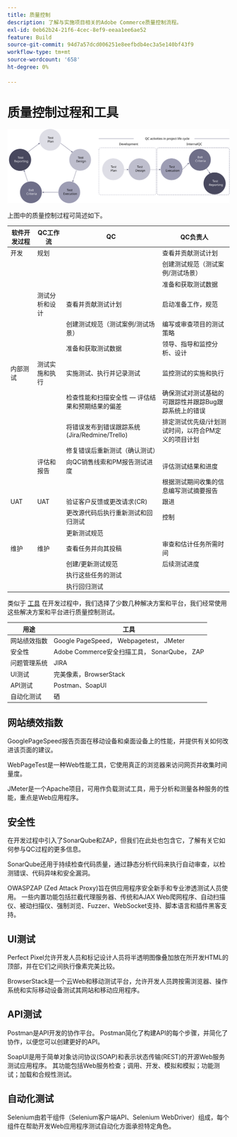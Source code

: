 ```yaml
---
title: 质量控制
description: 了解与实施项目相关的Adobe Commerce质量控制流程。
exl-id: 0eb62b24-21f6-4cec-8ef9-eeaa1ee6ae52
feature: Build
source-git-commit: 94d7a57dcd006251e8eefbdb4ec3a5e140bf43f9
workflow-type: tm+mt
source-wordcount: '658'
ht-degree: 0%

---
```


# 质量控制过程和工具

![质量控制流程图](../../assets/playbooks/quality-control-diagram.svg)

上图中的质量控制过程可简述如下。

<table>
<thead>
  <tr>
    <th>软件开发过程</th>
    <th>QC工作流</th>
    <th>QC</th>
    <th>QC负责人</th>
  </tr>
</thead>
<tbody>
  <tr>
    <td>开发</td>
    <td>规划</td>
    <td></td>
    <td>查看并贡献测试计划</td>
  </tr>
  <tr>
    <td></td>
    <td></td>
    <td></td>
    <td>创建测试规范（测试案例/测试场景）</td>
  </tr>
  <tr>
    <td></td>
    <td></td>
    <td></td>
    <td>准备和获取测试数据</td>
  </tr>
  <tr>
    <td></td>
    <td>测试分析和设计</td>
    <td>查看并贡献测试计划</td>
    <td>启动准备工作，规范</td>
  </tr>
  <tr>
    <td></td>
    <td></td>
    <td>创建测试规范（测试案例/测试场景）</td>
    <td>编写或审查项目的测试策略</td>
  </tr>
  <tr>
    <td></td>
    <td></td>
    <td>准备和获取测试数据</td>
    <td> 领导、指导和监控分析、设计</td>
  </tr>
  <tr>
    <td>内部测试</td>
    <td>测试实施和执行</td>
    <td>实施测试、执行并记录测试</td>
    <td>监控测试的实施和执行</td>
  </tr>
  <tr>
    <td></td>
    <td></td>
    <td>检查性能和扫描安全性 — 评估结果和预期结果的偏差</td>
    <td>确保测试对测试基础的可跟踪性并跟踪Bug跟踪系统上的错误</td>
  </tr>
  <tr>
    <td></td>
    <td></td>
    <td>将错误发布到错误跟踪系统(Jira/Redmine/Trello)</td>
    <td>排定测试优先级/计划测试时间，以符合PM定义的项目计划</td>
  </tr>
  <tr>
    <td></td>
    <td></td>
    <td>修复错误后重新测试（确认测试）</td>
    <td></td>
  </tr>
  <tr>
    <td></td>
    <td>评估和报告</td>
    <td>向QC销售线索和PM报告测试进度</td>
    <td>评估测试结果和进度</td>
  </tr>
  <tr>
    <td></td>
    <td></td>
    <td></td>
    <td>根据测试期间收集的信息编写测试摘要报告</td>
  </tr>
  <tr>
    <td>UAT</td>
    <td>UAT</td>
    <td>验证客户反馈或更改请求(CR)</td>
    <td>跟进</td>
  </tr>
  <tr>
    <td></td>
    <td></td>
    <td>更改源代码后执行重新测试和回归测试</td>
    <td>控制</td>
  </tr>
  <tr>
    <td></td>
    <td></td>
    <td>更新测试规范</td>
    <td></td>
  </tr>
  <tr>
    <td>维护</td>
    <td>维护</td>
    <td>查看任务并向其投稿</td>
    <td>审查和估计任务所需时间</td>
  </tr>
  <tr>
    <td></td>
    <td></td>
    <td>创建/更新测试规范</td>
    <td>后续测试进度</td>
  </tr>
  <tr>
    <td></td>
    <td></td>
    <td>执行这些任务的测试</td>
    <td></td>
  </tr>
  <tr>
    <td></td>
    <td></td>
    <td>执行回归测试</td>
    <td></td>
  </tr>
</tbody>
</table>

类似于 [工具](project-management-tools.md) 在开发过程中，我们选择了少数几种解决方案和平台，我们经常使用这些解决方案和平台进行质量控制测试。

| 用途 | 工具 |
|---------------------------|---------------------------------------------------|
| 网站绩效指数 | Google PageSpeed， Webpagetest， JMeter |
| 安全性 | Adobe Commerce安全扫描工具， SonarQube， ZAP |
| 问题管理系统 | JIRA |
| UI测试 | 完美像素，BrowserStack |
| API测试 | Postman、SoapUI |
| 自动化测试 | 硒 |


## 网站绩效指数

GooglePageSpeed报告页面在移动设备和桌面设备上的性能，并提供有关如何改进该页面的建议。

WebPageTest是一种Web性能工具，它使用真正的浏览器来访问网页并收集时间量度。

JMeter是一个Apache项目，可用作负载测试工具，用于分析和测量各种服务的性能，重点是Web应用程序。

## 安全性

在开发过程中引入了SonarQube和ZAP，但我们在此处也包含它，了解有关它如何参与QC过程的更多信息。

SonarQube还用于持续检查代码质量，通过静态分析代码来执行自动审查，以检测错误、代码异味和安全漏洞。

OWASPZAP (Zed Attack Proxy)旨在供应用程序安全新手和专业渗透测试人员使用。 一些内置功能包括拦截代理服务器、传统和AJAX Web爬网程序、自动扫描仪、被动扫描仪、强制浏览、Fuzzer、WebSocket支持、脚本语言和插件黑客支持。

## UI测试

Perfect Pixel允许开发人员和标记设计人员将半透明图像叠加放在所开发HTML的顶部，并在它们之间执行像素完美比较。

BrowserStack是一个云Web和移动测试平台，允许开发人员跨按需浏览器、操作系统和实际移动设备测试其网站和移动应用程序。

## API测试

Postman是API开发的协作平台。 Postman简化了构建API的每个步骤，并简化了协作，以便您可以创建更好的API。

SoapUI是用于简单对象访问协议(SOAP)和表示状态传输(REST)的开源Web服务测试应用程序。 其功能包括Web服务检查；调用、开发、模拟和模拟；功能测试；加载和合规性测试。

## 自动化测试

Selenium由若干组件（Selenium客户端API、Selenium WebDriver）组成，每个组件在帮助开发Web应用程序测试自动化方面承担特定角色。
